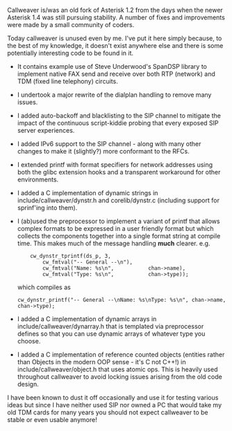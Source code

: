 Callweaver is/was an old fork of Asterisk 1.2 from the days when
the newer Asterisk 1.4 was still pursuing stability. A number
of fixes and improvements were made by a small community of
coders.

Today callweaver is unused even by me. I've put it here simply
because, to the best of my knowledge, it doesn't exist anywhere
else and there is some potentially interesting code to be
found in it.

* It contains example use of Steve Underwood's SpanDSP library
  to implement native FAX send and receive over both RTP
  (network) and TDM (fixed line telephony) circuits.

* I undertook a major rewrite of the dialplan handling to remove
  many issues.

* I added auto-backoff and blacklisting to the SIP channel to
  mitigate the impact of the continuous script-kiddie probing
  that every exposed SIP server experiences.

* I added IPv6 support to the SIP channel - along with many
  other changes to make it (slightly?) more conformant to
  the RFCs.

* I extended printf with format specifiers for network addresses
  using both the glibc extension hooks and a transparent workaround
  for other environments.

* I added a C implementation of dynamic strings in
  include/callweaver/dynstr.h and corelib/dynstr.c
  (including support for sprinf'ing into them).

* I (ab)used the preprocessor to implement a variant of printf that
  allows complex formats to be expressed in a user friendly format
  but which collects the components together into a single format
  string at compile time. This makes much of the message handling
  **much** clearer.
  e.g.
  ```
      cw_dynstr_tprintf(ds_p, 3,
          cw_fmtval("-- General --\n"),
          cw_fmtval("Name: %s\n",           chan->name),
          cw_fmtval("Type: %s\n",           chan->type));
  ```
  which compiles as
  ```
  cw_dynstr_printf("-- General --\nName: %s\nType: %s\n", chan->name, chan->type);
  ```

* I added a C implementation of dynamic arrays in
  include/callweaver/dynarray.h that is templated via preprocessor
  defines so that you can use dynamic arrays of whatever type
  you choose.

* I added a C implementation of reference counted objects (entities
  rather than Objects in the modern OOP sense - it's C not C++!)
  in include/callweaver/object.h that uses atomic ops. This is
  heavily used throughout callweaver to avoid locking issues
  arising from the old code design.

I have been known to dust it off occasionally and use it for
testing various ideas but since I have neither used SIP nor
owned a PC that would take my old TDM cards for many years
you should not expect callweaver to be stable or even usable
anymore!
